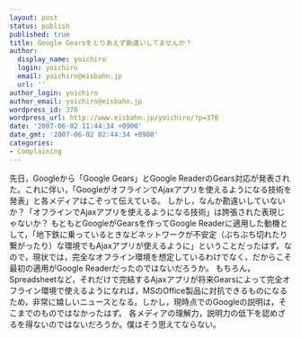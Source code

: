 ```yaml
---
layout: post
status: publish
published: true
title: Google Gearsをとりあえず勘違いしてませんか？
author:
  display_name: yoichiro
  login: yoichiro
  email: yoichiro@eisbahn.jp
  url: ''
author_login: yoichiro
author_email: yoichiro@eisbahn.jp
wordpress_id: 378
wordpress_url: http://www.eisbahn.jp/yoichiro/?p=378
date: '2007-06-02 11:44:34 +0900'
date_gmt: '2007-06-02 02:44:34 +0900'
categories:
- Complaining
---
```


先日，Googleから「Google Gears」とGoogle ReaderのGears対応が発表された。これに伴い，「GoogleがオフラインでAjaxアプリを使えるようになる技術を発表」と各メディアはこぞって伝えている。
しかし，なんか勘違いしていないか？「オフラインでAjaxアプリを使えるようになる技術」は誇張された表現じゃないか？
もともとGoogleがGearsを作ってGoogle Readerに適用した動機として，「地下鉄に乗っているときなどネットワークが不安定（ぶちぶち切れたり繋がったり）な環境でもAjaxアプリが使えるように」ということだったはず。なので，現状では，完全なオフライン環境を想定しているわけでなく，だからこそ最初の適用がGoogle Readerだったのではないだろうか。
もちろん，Spreadsheetなど，それだけで完結するAjaxアプリが将来Gearsによって完全オフライン環境で使えるようになれば，MSのOffice製品に対抗できるものになるため，非常に嬉しいニュースとなる。しかし，現時点でのGoogleの説明は，そこまでのものではなかったはず。
各メディアの理解力，説明力の低下を認めざるを得ないのではないだろうか。僕はそう思えてならない。
